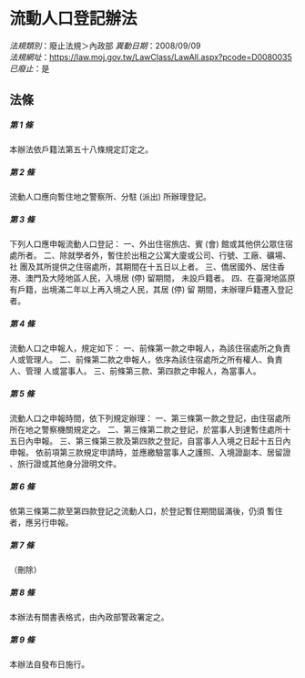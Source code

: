 # 流動人口登記辦法

*法規類別*：廢止法規＞內政部
*異動日期*：2008/09/09  
*法規網址*：https://law.moj.gov.tw/LawClass/LawAll.aspx?pcode=D0080035
*已廢止*：是


## 法條
##### 第 1 條
本辦法依戶籍法第五十八條規定訂定之。

##### 第 2 條
流動人口應向暫住地之警察所、分駐 (派出) 所辦理登記。

##### 第 3 條
下列人口應申報流動人口登記：
一、外出住宿旅店、賓 (會) 館或其他供公眾住宿處所者。
二、除就學者外，暫住於出租之公寓大廈或公司、行號、工廠、礦場、社
    團及其所提供之住宿處所，其期間在十五日以上者。
三、僑居國外、居住香港、澳門及大陸地區人民，入境居 (停) 留期間，
    未設戶籍者。
四、在臺灣地區原有戶籍，出境滿二年以上再入境之人民，其居 (停) 留
    期間，未辦理戶籍遷入登記者。


##### 第 4 條
流動人口之申報人，規定如下：
一、前條第一款之申報人，為該住宿處所之負責人或管理人。
二、前條第二款之申報人，依序為該住宿處所之所有權人、負責人、管理
    人或當事人。
三、前條第三款、第四款之申報人，為當事人。


##### 第 5 條
流動人口之申報時間，依下列規定辦理：
一、第三條第一款之登記，由住宿處所所在地之警察機關規定之。
二、第三條第二款之登記，於當事人到達暫住處所十五日內申報。
三、第三條第三款及第四款之登記，自當事人入境之日起十五日內申報。
依前項第三款規定申請時，並應繳驗當事人之護照、入境證副本、居留證
、旅行證或其他身分證明文件。


##### 第 6 條
依第三條第二款至第四款登記之流動人口，於登記暫住期間屆滿後，仍須
暫住者，應另行申報。

##### 第 7 條
（刪除）

##### 第 8 條
本辦法有關書表格式，由內政部警政署定之。

##### 第 9 條
本辦法自發布日施行。


